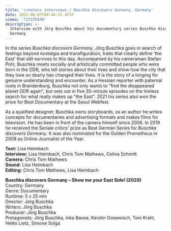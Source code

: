 ```yaml
---
title: 'creators interviews / Buschka discovers Germany, Germany'
date: 2022-06-07T08:44:37.473Z
vimeo: '717225848'
description: >-
  Interview with Jörg Buschka about his documentary series Buschka discovers
  Germany
---
```

In the series _Buschka discovers Germany_, Jörg Buschka goes in search of feelings beyond nostalgia and transfiguration, traits that clearly define ‘the East’ that still survives to this day. Accompanied by his cameraman Stefan Pohl, Buschka meets socially and artistically committed people who were born in the DDR, who tell stories about their lives and show how the city that they love so dearly has changed their lives.
It is the story of a longing for genuine understanding and encounter. As a Hessian reporter with paternal roots in Brandenburg, Buschka not only wants to "find the disappeared planet DDR again", but sets out in five 20-minute episodes on the tireless search for what really makes up "the East". 2021 his series also won the price for Best Documentary at the Seoul Webfest.


As a qualified designer, Buschka owns storyboards, as an author he writes concepts for documentaries and advertising formats and makes films for television. He has been in front of the camera himself since 2006. In 2019 he received the Seriale critics' prize as Best German Series for _Buschka discovers Germany_. It was also nominated for the Golden Prometheus in 2008 as Online Journalist of the Year.

**Text:** Lisa Heimbach\
**Interview:** Lisa Heimbach, Chris Tom Mathews, Celina Schmitt\
**Camera:** Chris Tom Mathews\
**Sound:** Lisa Heimbach \
**Editing:** Chris Tom Mathews, Lisa Heimbach

**Buschka discovers Germany – Show me your East Side! (2020)**\
Country: Germany\
Genre: Documentary\
Runtime: 5 x 25 min\
Director: Jörg Buschka\
Writers: Jörg Buschka\
Producer: Jörg Buschka\
Protagonists: Jörg Buschka, Inka Bause, Kerstin Gosewisch, Toni Krahl, Heiko Lietz, Simone Solga
